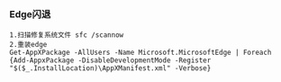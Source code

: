 ### Edge闪退
    1.扫描修复系统文件 sfc /scannow
    2.重装edge
    Get-AppXPackage -AllUsers -Name Microsoft.MicrosoftEdge | Foreach {Add-AppxPackage -DisableDevelopmentMode -Register "$($_.InstallLocation)\AppXManifest.xml" -Verbose}